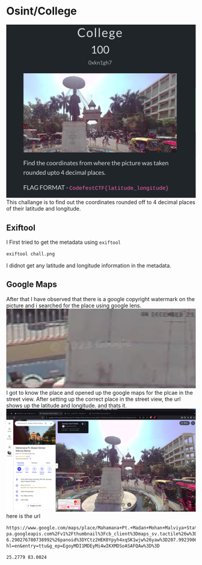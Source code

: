 # Osint/College 
![Head](./assets/head.png)
This challange is to find out the coordinates rounded off to 4 decimal places of their latitude and longitude.

## Exiftool
I First tried to get the metadata using `exiftool`
```bash
exiftool chall.png
```
I didnot get any latitude and longitude information in the metadata.

## Google Maps
After that I have observed that there is a google copyright watermark on the picture and i searched for the place using google lens.
![copyright](./assets/copyright.png)
I got to know the place and opened up the google maps for the plcae in the street view.
After setting up the correct place in the street view, the url shows up the latitude and longitude. and thats it.
![Solution](./assets/solution.png)
here is the url 
```url
https://www.google.com/maps/place/Mahamana+Pt.+Madan+Mohan+Malviya+Statue/@25.2779283,83.0023551,3a,75y,207.99h,96.29t/data=!3m7!1e1!3m5!1sYCtz2HEK0Ypyh4xqSK1wjw!2e0!6shttps:%2F%2Fstreetviewpixels-pa.googleapis.com%2Fv1%2Fthumbnail%3Fcb_client%3Dmaps_sv.tactile%26w%3D900%26h%3D600%26pitch%3D-6.290276780738992%26panoid%3DYCtz2HEK0Ypyh4xqSK1wjw%26yaw%3D207.99239061273164!7i13312!8i6656!4m14!1m7!3m6!1s0x398e3161bed9e201:0xda952bada7968eaf!2sMahamana+Pt.+Madan+Mohan+Malviya+Statue!8m2!3d25.277836!4d83.0023162!16s%2Fg%2F11btmqg1yv!3m5!1s0x398e3161bed9e201:0xda952bada7968eaf!8m2!3d25.277836!4d83.0023162!16s%2Fg%2F11btmqg1yv?hl=en&entry=ttu&g_ep=EgoyMDI1MDEyMi4wIKXMDSoASAFQAw%3D%3D
```
```Lat Long
25.2779 83.0024
```
